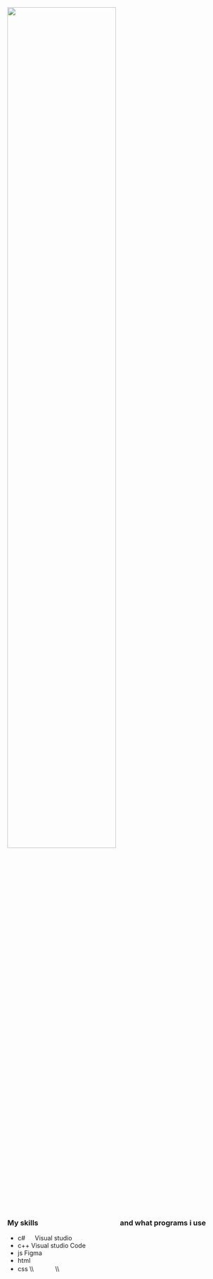 <img src="https://cdnb.artstation.com/p/assets/images/images/035/019/793/original/tima-baish-wellcum.gif?1613903332" width="70%">

### My skills &#8195; &#8195; &#8195; &#8195; &#8195; &#8195; &#8195; &#8195; &#8195; and what programs i use
- c#                                         &#8195; Visual studio
- c++                                        Visual studio Code
- js                                         Figma
- html
- css
\\\  ᅠ     　\\\







